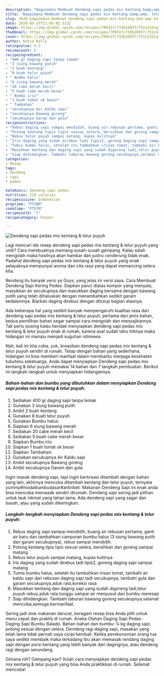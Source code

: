 ```yaml
---
description: "Bagaimana Membuat Dendeng sapi pedas mix kentang &amp;amp; telur puyuh Anti Gagal"
title: "Bagaimana Membuat Dendeng sapi pedas mix kentang &amp;amp; telur puyuh Anti Gagal"
slug: 1628-bagaimana-membuat-dendeng-sapi-pedas-mix-kentang-and-amp-telur-puyuh-anti-gagal
date: 2020-05-27T11:45:02.513Z
image: https://img-global.cpcdn.com/recipes/70931fc733b26937/751x532cq70/dendeng-sapi-pedas-mix-kentang-telur-puyuh-foto-resep-utama.jpg
thumbnail: https://img-global.cpcdn.com/recipes/70931fc733b26937/751x532cq70/dendeng-sapi-pedas-mix-kentang-telur-puyuh-foto-resep-utama.jpg
cover: https://img-global.cpcdn.com/recipes/70931fc733b26937/751x532cq70/dendeng-sapi-pedas-mix-kentang-telur-puyuh-foto-resep-utama.jpg
author: Katie Kelly
ratingvalue: 4.3
reviewcount: 5
recipeingredient:
- "400 gr daging sapi tanpa lemak"
- "3 siung bawang putih"
- "2 buah kentang"
- "8 buah telur puyuh"
- " Bumbu halus"
- "6 siung bawang merah"
- "20 cabe merah kecil"
- "5 buah cabe merah besar"
- " Bumbu iris"
- "1 buah tomat uk besar"
- " Tambahan"
- "secukupnya Air Kaldu sapi"
- "secukupnya Bawang goreng"
- "secukupnya Garam dan gula"
recipeinstructions:
- "Rebus daging sapi sampai mendidih, buang air rebusan pertama, ganti air baru dan tambahkan campuran bumbu halus (3 siung bawang putih dan garam secukupnya), rebus sampai mendidih."
- "Potong kentang tipis tipis sesuai selera, bersihkan dan goreng sampai matang"
- "Rebus telur puyuh sampai matang, kupas kulitnya"
- "Iris daging yang sudah direbus tadi tipis2, goreng daging sapi sampai matang"
- "Tumis bumbu halus, setelah itu tambahkan irisan tomat, tambahi air kaldu sapi dari rebusan daging sapi tadi secukupnya, tambahi gula dan garam secukupnya,aduk rata,koreksi rasa"
- "Masukkan kentang dan daging sapi yang sudah digoreng tadi,telur puyuh rebus,aduk rata.tunggu sampai air menyusut dan bumbu meresap"
- "Siap dihidangkan. Tambahi taburan bawang goreng secukupnya.selamat mencoba,semoga bermanfaat."
categories:
- Resep
tags:
- dendeng
- sapi
- pedas

katakunci: dendeng sapi pedas 
nutrition: 210 calories
recipecuisine: Indonesian
preptime: "PT38M"
cooktime: "PT57M"
recipeyield: "2"
recipecategory: Dinner

---
```



![Dendeng sapi pedas mix kentang &amp; telur puyuh](https://img-global.cpcdn.com/recipes/70931fc733b26937/751x532cq70/dendeng-sapi-pedas-mix-kentang-telur-puyuh-foto-resep-utama.jpg)

Lagi mencari ide resep dendeng sapi pedas mix kentang &amp; telur puyuh yang unik? Cara membuatnya memang susah-susah gampang. Kalau salah mengolah maka hasilnya akan hambar dan justru cenderung tidak enak. Padahal dendeng sapi pedas mix kentang &amp; telur puyuh yang enak selayaknya mempunyai aroma dan cita rasa yang dapat memancing selera kita.

Rendang itu banyak versi ya Guys, yang jelas ini versi saya. Cara Membuat Dendeng Sapi Kering Pedas: Siapkan panci diatas kompor yang menyala, masukkan air secukupnya dan masukkan daging bersama dengan bawang putih yang telah dihaluskan dengan menambahkan sedikit garam kedalamnya. Biarkan daging direbus dengan ditutup bagian atasnya.

Ada beberapa hal yang sedikit banyak mempengaruhi kualitas rasa dari dendeng sapi pedas mix kentang &amp; telur puyuh, pertama dari jenis bahan, kedua pemilihan bahan segar sampai cara mengolah dan menyajikannya. Tak perlu pusing kalau hendak menyiapkan dendeng sapi pedas mix kentang &amp; telur puyuh enak di rumah, karena asal sudah tahu triknya maka hidangan ini mampu menjadi suguhan istimewa.


Nah, kali ini kita coba, yuk, kreasikan dendeng sapi pedas mix kentang &amp; telur puyuh sendiri di rumah. Tetap dengan bahan yang sederhana, hidangan ini bisa memberi manfaat dalam membantu menjaga kesehatan tubuhmu sekeluarga. Anda dapat menyiapkan Dendeng sapi pedas mix kentang &amp; telur puyuh memakai 14 bahan dan 7 langkah pembuatan. Berikut ini langkah-langkah untuk menyiapkan hidangannya.

<!--inarticleads1-->

##### Bahan-bahan dan bumbu yang dibutuhkan dalam menyiapkan Dendeng sapi pedas mix kentang &amp; telur puyuh:

1. Sediakan 400 gr daging sapi tanpa lemak
1. Gunakan 3 siung bawang putih
1. Ambil 2 buah kentang
1. Gunakan 8 buah telur puyuh
1. Gunakan  Bumbu halus:
1. Siapkan 6 siung bawang merah
1. Sediakan 20 cabe merah kecil
1. Sediakan 5 buah cabe merah besar
1. Siapkan  Bumbu iris:
1. Siapkan 1 buah tomat uk besar
1. Siapkan  Tambahan:
1. Gunakan secukupnya Air Kaldu sapi
1. Ambil secukupnya Bawang goreng
1. Ambil secukupnya Garam dan gula


Ingin masak dendeng sapi, tapi ingin berkreasi ditambah dengan bahan yang lain, akhirnya mencoba ditambah kentang dan telur puyuh, ternyata yummy#modalbumbudasar#antiribet. Makanan Dendeng Sapi ini enak anda bisa mencoba memasak sendiri dirumah. Dendeng sapi sering jadi pilihan untuk lauk nikmat yang tahan lama. Ada dendeng sapi yang sagar dan basah, atau yang sudah dikeringkan. 

<!--inarticleads2-->

##### Langkah-langkah menyiapkan Dendeng sapi pedas mix kentang &amp; telur puyuh:

1. Rebus daging sapi sampai mendidih, buang air rebusan pertama, ganti air baru dan tambahkan campuran bumbu halus (3 siung bawang putih dan garam secukupnya), rebus sampai mendidih.
1. Potong kentang tipis tipis sesuai selera, bersihkan dan goreng sampai matang
1. Rebus telur puyuh sampai matang, kupas kulitnya
1. Iris daging yang sudah direbus tadi tipis2, goreng daging sapi sampai matang
1. Tumis bumbu halus, setelah itu tambahkan irisan tomat, tambahi air kaldu sapi dari rebusan daging sapi tadi secukupnya, tambahi gula dan garam secukupnya,aduk rata,koreksi rasa
1. Masukkan kentang dan daging sapi yang sudah digoreng tadi,telur puyuh rebus,aduk rata.tunggu sampai air menyusut dan bumbu meresap
1. Siap dihidangkan. Tambahi taburan bawang goreng secukupnya.selamat mencoba,semoga bermanfaat.


Sering jadi stok makanan darurat, beragam resep bisa Anda pilih untuk menu cepat dan praktis di rumah. Aneka Olahan Daging Sapi Pedas : Daging Sapi Bumbu Balado. Bahan-bahan dan bumbu: ¼ kg daging sapi, potong sesuai dengan selera. Dendeng ragi daging sapi, masakan yang telah lama tidak pernah saya cicipi kembali. Ketika perekonomian orang tua saya sedikit membaik maka terkadang Ibu akan memasak rendang daging sapi dengan porsi kentang yang lebih banyak dari dagingnya, atau dendeng ragi dengan serundeng. 

Gimana nih? Gampang kan? Itulah cara menyiapkan dendeng sapi pedas mix kentang &amp; telur puyuh yang bisa Anda praktikkan di rumah. Selamat mencoba!
